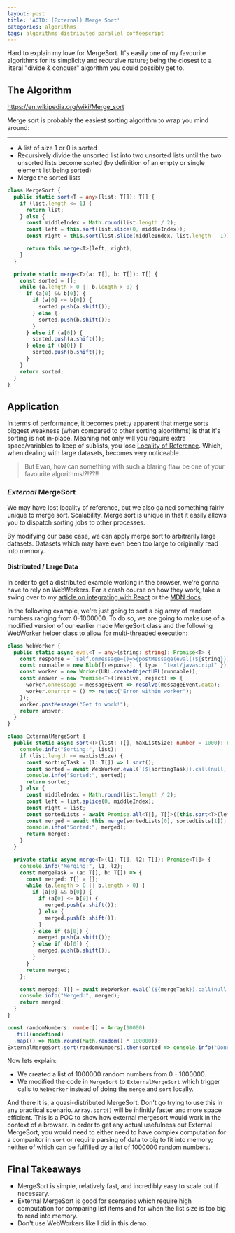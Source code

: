 ```yaml
---
layout: post
title: 'AOTD: (External) Merge Sort'
categories: algorithms
tags: algorithms distributed parallel coffeescript
---
```


Hard to explain my love for MergeSort. It's easily one of my favourite algorithms for its simplicity and recursive nature; being the closest to a literal "divide & conquer" algorithm you could possibly get to.

## The Algorithm

<https://en.wikipedia.org/wiki/Merge_sort>

Merge sort is probably the easiest sorting algorithm to wrap you mind around:

---

* A list of size 1 or 0 is sorted
* Recursively divide the unsorted list into two unsorted lists until the two unsorted lists become sorted (by definition of an empty or single element list being sorted)
* Merge the sorted lists

```typescript
class MergeSort {
  public static sort<T = any>(list: T[]): T[] {
    if (list.length <= 1) {
      return list;
    } else {
      const middleIndex = Math.round(list.length / 2);
      const left = this.sort(list.slice(0, middleIndex));
      const right = this.sort(list.slice(middleIndex, list.length - 1));

      return this.merge<T>(left, right);
    }
  }

  private static merge<T>(a: T[], b: T[]): T[] {
    const sorted = [];
    while (a.length > 0 || b.length > 0) {
      if (a[0] && b[0]) {
        if (a[0] <= b[0]) {
          sorted.push(a.shift());
        } else {
          sorted.push(b.shift());
        }
      } else if (a[0]) {
        sorted.push(a.shift());
      } else if (b[0]) {
        sorted.push(b.shift());
      }
    }
    return sorted;
  }
}
```

## Application

In terms of performance, it becomes pretty apparent that merge sorts biggest weakness (when compared to other sorting algorithms) is that it's sorting is not in-place. Meaning not only will you require extra space/variables to keep of sublists, you lose [Locality of Reference](https://en.wikipedia.org/wiki/Locality_of_reference). Which, when dealing with large datasets, becomes very noticeable.

> But Evan, how can something with such a blaring flaw be one of your favourite algorithms!?!??!!

### _External_ MergeSort

We may have lost locality of reference, but we also gained something fairly unique to merge sort. Scalability. Merge sort is unique in that it easily allows you to dispatch sorting jobs to other processes.

By modifying our base case, we can apply merge sort to arbitrarily large datasets. Datasets which may have even been too large to originally read into memory.

#### Distributed / Large Data

In order to get a distributed example working in the browser, we're gonna have to rely on WebWorkers. For a crash course on how they work, take a swing over to my [article on integrating with React](react-web-worker) or the [MDN docs](https://developer.mozilla.org/en-US/docs/Web/API/Web_Workers_API).

In the following example, we're just going to sort a big array of random numbers ranging from 0-1000000. To do so, we are going to make use of a modified version of our earlier made MergeSort class and the following WebWorker helper class to allow for multi-threaded execution:

```typescript
class WebWorker {
  public static async eval<T = any>(string: string): Promise<T> {
    const response = `self.onmessage=()=>{postMessage(eval((${string})))}`;
    const runnable = new Blob([response], { type: "text/javascript" });
    const worker = new Worker(URL.createObjectURL(runnable));
    const answer = new Promise<T>((resolve, reject) => {
      worker.onmessage = messageEvent => resolve(messageEvent.data);
      worker.onerror = () => reject("Error within worker");
    });
    worker.postMessage("Get to work!");
    return answer;
  }
}

class ExternalMergeSort {
  public static async sort<T>(list: T[], maxListSize: number = 1000): Promise<T[]> {
    console.info("Sorting:", list);
    if (list.length <= maxListSize) {
      const sortingTask = (l: T[]) => l.sort();
      const sorted = await WebWorker.eval(`(${sortingTask}).call(null, [${list}])`);
      console.info("Sorted:", sorted);
      return sorted;
    } else {
      const middleIndex = Math.round(list.length / 2);
      const left = list.splice(0, middleIndex);
      const right = list;
      const sortedLists = await Promise.all<T[], T[]>([this.sort<T>(left), this.sort<T>(right)]);
      const merged = await this.merge(sortedLists[0], sortedLists[1]);
      console.info("Sorted:", merged);
      return merged;
    }
  }

  private static async merge<T>(l1: T[], l2: T[]): Promise<T[]> {
    console.info("Merging:", l1, l2);
    const mergeTask = (a: T[], b: T[]) => {
      const merged: T[] = [];
      while (a.length > 0 || b.length > 0) {
        if (a[0] && b[0]) {
          if (a[0] <= b[0]) {
            merged.push(a.shift());
          } else {
            merged.push(b.shift());
          }
        } else if (a[0]) {
          merged.push(a.shift());
        } else if (b[0]) {
          merged.push(b.shift());
        }
      }
      return merged;
    };

    const merged: T[] = await WebWorker.eval(`(${mergeTask}).call(null, [${l1}], [${l2}])`);
    console.info("Merged:", merged);
    return merged;
  }
}

const randomNumbers: number[] = Array(10000)
  .fill(undefined)
  .map(() => Math.round(Math.random() * 100000));
ExternalMergeSort.sort(randomNumbers).then(sorted => console.info("Done:", sorted));
```

Now lets explain:

* We created a list of 1000000 random numbers from 0 - 1000000.
* We modified the code in `MergeSort` to `ExternalMergeSort` which trigger calls to `WebWorker` instead of doing the `merge` and `sort` locally.

And there it is, a quasi-distributed MergeSort. Don't go trying to use this in any practical scenario. `Array.sort()` will be infinitly faster and more space efficient. This is a POC to show how external mergesort would work in the context of a browser. In order to get any actual usefulness out External MergeSort, you would need to either need to have complex computation for a comparitor in `sort` or require parsing of data to big to fit into memory; neither of which can be fulfilled by a list of 1000000 random numbers.

## Final Takeaways

* MergeSort is simple, relatively fast, and incredibly easy to scale out if necessary.
* External MergeSort is good for scenarios which require high computation for comparing list items and for when the list size is too big to read into memory.
* Don't use WebWorkers like I did in this demo.
